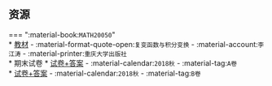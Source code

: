 ## 资源  
=== ":material-book:`MATH20050`"  
    * [教材](https://api.mir6.com/api/lanzou?url=https://cqu-openlib.lanzout.com/iIlvg2atm29a&down=true) - :material-format-quote-open:`复变函数与积分变换` - :material-account:`李江涛` - :material-printer:`重庆大学出版社`  
    * 期末试卷
        * [试卷+答案](https://api.mir6.com/api/lanzou?url=https://cqu-openlib.lanzout.com/iqAYK2ebay8f&down=true) - :material-calendar:`2018秋` - :material-tag:`A卷`  
        * [试卷+答案](https://api.mir6.com/api/lanzou?url=https://cqu-openlib.lanzout.com/iyQwq2ebay9g&down=true) - :material-calendar:`2018秋` - :material-tag:`B卷`  